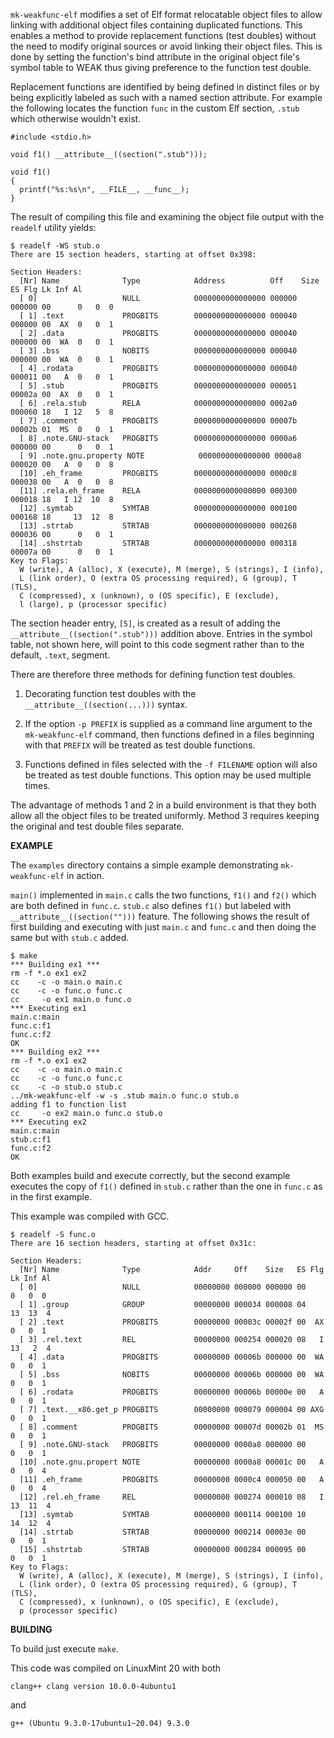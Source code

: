 `mk-weakfunc-elf` modifies a set of Elf format relocatable object
files to allow linking with additional object files containing
duplicated functions. This enables a method to provide replacement
functions (test doubles) without the need to modify original sources
or avoid linking their object files.  This is done by setting the
function's bind attribute in the original object file's symbol table
to WEAK thus giving preference to the function test double.

Replacement functions are identified by being defined in distinct
files or by being explicitly labeled as such with a named section
attribute.  For example the following locates the function `func` in
the custom Elf section, `.stub` which otherwise wouldn't exist.

    #include <stdio.h>
    
    void f1() __attribute__((section(".stub")));
    
    void f1()
    {
	  printf("%s:%s\n", __FILE__, __func__);
    }

The result of compiling this file and examining the object file output
with the `readelf` utility yields:

    $ readelf -WS stub.o
    There are 15 section headers, starting at offset 0x398:
    
    Section Headers:
      [Nr] Name              Type            Address          Off    Size   ES Flg Lk Inf Al
      [ 0]                   NULL            0000000000000000 000000 000000 00      0   0  0
      [ 1] .text             PROGBITS        0000000000000000 000040 000000 00  AX  0   0  1
      [ 2] .data             PROGBITS        0000000000000000 000040 000000 00  WA  0   0  1
      [ 3] .bss              NOBITS          0000000000000000 000040 000000 00  WA  0   0  1
      [ 4] .rodata           PROGBITS        0000000000000000 000040 000011 00   A  0   0  1
      [ 5] .stub             PROGBITS        0000000000000000 000051 00002a 00  AX  0   0  1
      [ 6] .rela.stub        RELA            0000000000000000 0002a0 000060 18   I 12   5  8
      [ 7] .comment          PROGBITS        0000000000000000 00007b 00002b 01  MS  0   0  1
      [ 8] .note.GNU-stack   PROGBITS        0000000000000000 0000a6 000000 00      0   0  1
      [ 9] .note.gnu.property NOTE            0000000000000000 0000a8 000020 00   A  0   0  8
      [10] .eh_frame         PROGBITS        0000000000000000 0000c8 000038 00   A  0   0  8
      [11] .rela.eh_frame    RELA            0000000000000000 000300 000018 18   I 12  10  8
      [12] .symtab           SYMTAB          0000000000000000 000100 000168 18     13  12  8
      [13] .strtab           STRTAB          0000000000000000 000268 000036 00      0   0  1
      [14] .shstrtab         STRTAB          0000000000000000 000318 00007a 00      0   0  1
    Key to Flags:
      W (write), A (alloc), X (execute), M (merge), S (strings), I (info),
      L (link order), O (extra OS processing required), G (group), T (TLS),
      C (compressed), x (unknown), o (OS specific), E (exclude),
      l (large), p (processor specific)
    
The section header entry, `[5]`, is created as a result of adding the
`__attribute__((section(".stub")))` addition above.  Entries in the symbol
table, not shown here, will point to this code segment rather than to
the default, `.text`, segment.

There are therefore three methods for defining function test doubles.

1. Decorating function test doubles with the `__attribute__((section(...)))` syntax.

2. If the option `-p PREFIX` is supplied as a command line argument to
   the `mk-weakfunc-elf` command, then functions defined in a
   files beginning with that `PREFIX` will be treated as test double
   functions.
   
3. Functions defined in files selected with the `-f FILENAME` option
   will also be treated as test double functions. This option may be
   used multiple times.

The advantage of methods 1 and 2 in a build environment is that they
both allow all the object files to be treated uniformly.  Method 3
requires keeping the original and test double files separate.


__EXAMPLE__ 

The `examples` directory contains a simple example demonstrating
`mk-weakfunc-elf` in action.

`main()` implemented in `main.c` calls the two functions, `f1()` and
`f2()` which are both defined in `func.c`.  `stub.c` also defines
`f1()` but labeled with `__attribute__((section("")))` feature.  The
following shows the result of first building and executing with just
`main.c` and `func.c` and then doing the same but with `stub.c` added.

    $ make
    *** Building ex1 ***
    rm -f *.o ex1 ex2
    cc    -c -o main.o main.c
    cc    -c -o func.o func.c
    cc     -o ex1 main.o func.o
    *** Executing ex1 
    main.c:main
    func.c:f1
    func.c:f2
    OK
    *** Building ex2 ***
    rm -f *.o ex1 ex2
    cc    -c -o main.o main.c
    cc    -c -o func.o func.c
    cc    -c -o stub.o stub.c
    ../mk-weakfunc-elf -w -s .stub main.o func.o stub.o
    adding f1 to function list
    cc     -o ex2 main.o func.o stub.o
    *** Executing ex2 
    main.c:main
    stub.c:f1
    func.c:f2
    OK

Both examples build and execute correctly, but the second example
executes the copy of `f1()` defined in `stub.c` rather than the one in
`func.c` as in the first example.


This example was compiled with GCC.

    $ readelf -S func.o
    There are 16 section headers, starting at offset 0x31c:
    
    Section Headers:
      [Nr] Name              Type            Addr     Off    Size   ES Flg Lk Inf Al
      [ 0]                   NULL            00000000 000000 000000 00      0   0  0
      [ 1] .group            GROUP           00000000 000034 000008 04     13  13  4
      [ 2] .text             PROGBITS        00000000 00003c 00002f 00  AX  0   0  1
      [ 3] .rel.text         REL             00000000 000254 000020 08   I 13   2  4
      [ 4] .data             PROGBITS        00000000 00006b 000000 00  WA  0   0  1
      [ 5] .bss              NOBITS          00000000 00006b 000000 00  WA  0   0  1
      [ 6] .rodata           PROGBITS        00000000 00006b 00000e 00   A  0   0  1
      [ 7] .text.__x86.get_p PROGBITS        00000000 000079 000004 00 AXG  0   0  1
      [ 8] .comment          PROGBITS        00000000 00007d 00002b 01  MS  0   0  1
      [ 9] .note.GNU-stack   PROGBITS        00000000 0000a8 000000 00      0   0  1
      [10] .note.gnu.propert NOTE            00000000 0000a8 00001c 00   A  0   0  4
      [11] .eh_frame         PROGBITS        00000000 0000c4 000050 00   A  0   0  4
      [12] .rel.eh_frame     REL             00000000 000274 000010 08   I 13  11  4
      [13] .symtab           SYMTAB          00000000 000114 000100 10     14  12  4
      [14] .strtab           STRTAB          00000000 000214 00003e 00      0   0  1
      [15] .shstrtab         STRTAB          00000000 000284 000095 00      0   0  1
    Key to Flags:
      W (write), A (alloc), X (execute), M (merge), S (strings), I (info),
      L (link order), O (extra OS processing required), G (group), T (TLS),
      C (compressed), x (unknown), o (OS specific), E (exclude),
      p (processor specific)

__BUILDING__

To build just execute `make`.

This code was compiled on LinuxMint 20 with both

    clang++ clang version 10.0.0-4ubuntu1
	
and

    g++ (Ubuntu 9.3.0-17ubuntu1~20.04) 9.3.0

